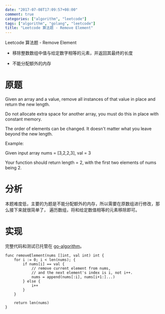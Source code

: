 ```yaml
---
date: "2017-07-08T17:09:57+08:00"
comment: true
categories: ["algorithm", "leetcode"]
tags: ["algorithm", "golang", "leetcode"]
title: "Leetcode 算法题 - Remove Element"
---
```


Leetcode 算法题 - Remove Element

- 移除整数数组中值与给定数字相等的元素，并返回其最终的长度

- 不能分配额外的内存
<!--more-->

# 原题

Given an array and a value, remove all instances of that value in place and return the new length.

Do not allocate extra space for another array, you must do this in place with constant memory.

The order of elements can be changed. It doesn't matter what you leave beyond the new length.

Example:

Given input array nums = [3,2,2,3], val = 3

Your function should return length = 2, with the first two elements of nums being 2.


# 分析

本题难度低，主要的为题是不能分配额外的内存，所以需要在原数组进行修改，那么接下来就很简单了，
遍历数组，将和给定数值相等的元素移除即可。


# 实现

完整代码和测试已托管在 [go-algorithm](https://github.com/razonyang/go-algorithm)。

```
func removeElement(nums []int, val int) int {
	for i := 0; i < len(nums); {
		if nums[i] == val {
		    // remove current element from nums,
		    // and the next element's index is i, not i++.
		    nums = append(nums[:i], nums[i+1:]...)
		} else {
		    i++
		}
	}

	return len(nums)
}
```